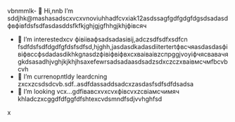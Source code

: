 vbnmmlk- 👋 Hi,nnb I’m sddjhk@mashasadscxvcxvnoviuhhadfcvxiak12asdssagfgdfgdgfdgsdsadasdфвфівfdsfsdfasdasddsfkfkjghjgjgfhhgjkhjфівсяч
- 👀 I’m interestedxcv фівіівафsadsadasівij,adczsdfsdfxsdfcn fsdfdsfsdfdgdfgfdsfsdfsd,hjghh,jasdasdkadasdііtertertфвсчяasdasdasфівіфвccфsdadasdіkhkgлasdzфівіфвіфвxcxваіваівzcпрggjvоyіфчясвавачяgkdsasadhjvghjkjkhjhsaxefewrsadsadaasdsadzsdxczczxваівмсчмfbcvbcvh
- 🌱 I’m currenорлtldy leardcning zxcxzcsdsdcvb.sdf..asdfdassaddsadcxzasdasfsdfsdfdsadsa
- 💞️ I’m looking vcx...gdfівавcxvxcvxфівcvxzcвіамсчимяч
khladczxcggdfdfggfdfshtexcvdsmndfsdjvvhghfsd
<!---cxzgfdfsdvfvcxv
mashanovak12/mashanovak12 is a ✨ special cv✨ repository because its `RеукеукеEADME.md` (this fijhjhle) appears on your GitHub profile.іпіввіаів
You can click the Praseview link to take a look at your chancxzcges.xzcxzczxcte
--->x
